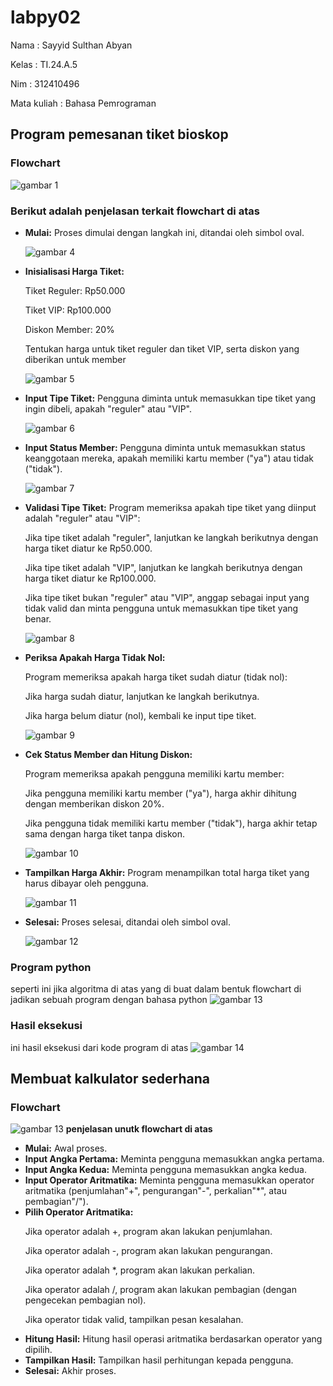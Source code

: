 # labpy02
Nama        : Sayyid Sulthan Abyan <p>

Kelas       : TI.24.A.5 <p>

Nim         : 312410496 <p>

Mata kuliah : Bahasa Pemrograman <p>

## Program pemesanan tiket bioskop
### Flowchart
![gambar 1](screenshot/ft1.png)

### Berikut adalah penjelasan terkait flowchart di atas 

- **Mulai:** Proses dimulai dengan langkah ini, ditandai oleh simbol oval. <p>
![gambar 4](screenshot/ft4.png)

- **Inisialisasi Harga Tiket:** <p>
Tiket Reguler: Rp50.000 <p>
Tiket VIP: Rp100.000 <p>
Diskon Member: 20% <p>
Tentukan harga untuk tiket reguler dan tiket VIP, serta diskon yang diberikan untuk member <p>
![gambar 5](screenshot/ft5.png)

- **Input Tipe Tiket:** Pengguna diminta untuk memasukkan tipe tiket yang ingin dibeli, apakah "reguler" atau "VIP". <p>
![gambar 6](screenshot/ft6.png)

- **Input Status Member:** Pengguna diminta untuk memasukkan status keanggotaan mereka, apakah memiliki kartu member ("ya") atau tidak ("tidak"). <p>
![gambar 7](screenshot/ft7.png)

- **Validasi Tipe Tiket:** Program memeriksa apakah tipe tiket yang diinput adalah "reguler" atau "VIP": <p>
Jika tipe tiket adalah "reguler", lanjutkan ke langkah berikutnya dengan harga tiket diatur ke Rp50.000. <p>
Jika tipe tiket adalah "VIP", lanjutkan ke langkah berikutnya dengan harga tiket diatur ke Rp100.000. <p>
Jika tipe tiket bukan "reguler" atau "VIP", anggap sebagai input yang tidak valid dan minta pengguna untuk memasukkan tipe tiket yang benar. <p>
![gambar 8](screenshot/ft8.png)

- **Periksa Apakah Harga Tidak Nol:** <p>
Program memeriksa apakah harga tiket sudah diatur (tidak nol): <p>
Jika harga sudah diatur, lanjutkan ke langkah berikutnya. <p>
Jika harga belum diatur (nol), kembali ke input tipe tiket. <p>
![gambar 9](screenshot/ft9.png)

- **Cek Status Member dan Hitung Diskon:** <p>
Program memeriksa apakah pengguna memiliki kartu member: <p>
Jika pengguna memiliki kartu member ("ya"), harga akhir dihitung dengan memberikan diskon 20%. <p>
Jika pengguna tidak memiliki kartu member ("tidak"), harga akhir tetap sama dengan harga tiket tanpa diskon. <p>
![gambar 10](screenshot/ft10.png)

- **Tampilkan Harga Akhir:** Program menampilkan total harga tiket yang harus dibayar oleh pengguna. <p>
![gambar 11](screenshot/ft11.png)

- **Selesai:** Proses selesai, ditandai oleh simbol oval. <p>
![gambar 12](screenshot/ft12.png)

### Program python
seperti ini jika algoritma di atas yang di buat dalam bentuk flowchart di jadikan sebuah program dengan bahasa python
![gambar 13](screenshot/ft2.png)

### Hasil eksekusi 
ini hasil eksekusi dari kode program di atas
![gambar 14](screenshot/ft3.png)

## Membuat kalkulator sederhana
### Flowchart
![gambar 13](screenshot/ft13.png)
**penjelasan unutk flowchart di atas**
- **Mulai:** Awal proses.
- **Input Angka Pertama:** Meminta pengguna memasukkan angka pertama.
- **Input Angka Kedua:** Meminta pengguna memasukkan angka kedua.
- **Input Operator Aritmatika:** Meminta pengguna memasukkan operator aritmatika (penjumlahan"+", pengurangan"-", perkalian"*", atau pembagian"/").
- **Pilih Operator Aritmatika:** <p>
Jika operator adalah +, program akan lakukan penjumlahan. <p>
Jika operator adalah -, program akan lakukan pengurangan. <p>
Jika operator adalah *, program akan lakukan perkalian. <p>
Jika operator adalah /, program akan lakukan pembagian (dengan pengecekan pembagian nol). <p>
Jika operator tidak valid, tampilkan pesan kesalahan. <p>
- **Hitung Hasil:** Hitung hasil operasi aritmatika berdasarkan operator yang dipilih.
- **Tampilkan Hasil:** Tampilkan hasil perhitungan kepada pengguna.
- **Selesai:** Akhir proses.
